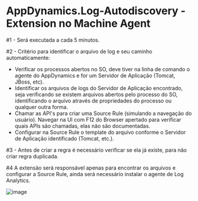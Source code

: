 # AppDynamics.Log-Autodiscovery - Extension no Machine Agent
 
#1 - Será executada a cada 5 minutos.

#2 - Critério para identificar o arquivo de log e seu caminho automaticamente:

* Verificar os processos abertos no SO, deve tiver na linha de comando o agente do AppDynamics e for um Servidor de Aplicação (Tomcat, JBoss, etc).
* Identificar os arquivos de logs do Servidor de Aplicação encontrado, seja verificando se existem arquivos abertos pelo processo do SO, identificando o arquivo através de propriedades do processo ou qualquer outra forma.
* Chamar as API's para criar uma Source Rule (simulando a navegação do usuário). Navegar na UI com F12 do Browser apertado para verificar quais APIs são chamadas, elas não são documentadas.
* Configurar na Source Rule o template do arquivo conforme o Servidor de Aplicação identificado (Tomcat, etc.).
	
#3 - Antes de criar a regra é necessário verificar se ela já existe, para não criar regra duplicada.

#4 A extensão será responsável apenas para encontrar os arquivos e configurar a Source Rule, ainda será necessário instalar o agente de Log Analytics.
	
![image](https://user-images.githubusercontent.com/113452445/189957356-863afaf1-de43-409f-a75a-ff0d52e6f0fe.png)
